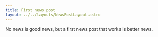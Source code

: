 ```yaml
---
title: First news post
layout: ../../layouts/NewsPostLayout.astro
---
```


No news is good news, but a first news post that works is better news.